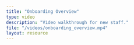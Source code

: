 ```yaml
---
title: "Onboarding Overview"
type: video
description: "Video walkthrough for new staff."
file: "/videos/onboarding_overview.mp4"
layout: resource
---
```

